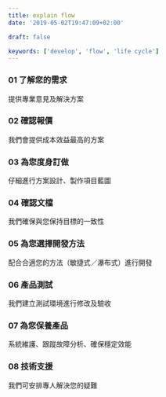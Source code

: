 ```yaml
---
title: explain flow
date: '2019-05-02T19:47:09+02:00'

draft: false

keywords: ['develop', 'flow', 'life cycle']
---
```


### 01 了解您的需求

提供專業意見及解決方案

### 02 確認報價

我們會提供成本效益最高的方案

### 03 為您度身訂做

仔細進行方案設計、製作項目藍圖

### 04 確認文檔

我們確保與您保持目標的一致性

### 05 為您選擇開發方法

配合合適您的方法（敏捷式／瀑布式）進行開發

### 06 產品測試

我們建立測試環境進行修改及驗收

### 07 為您保養產品

系統維護、跟蹤故障分析、確保穩定效能

### 08 技術支援

我們可安排專人解決您的疑難

